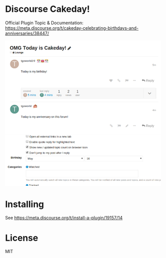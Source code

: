 # Discourse Cakeday!

Official Plugin Topic & Documentation: https://meta.discourse.org/t/cakeday-celebrating-birthdays-and-anniversaries/38447/

![](example.png)
![](example2.png)

# Installing

See https://meta.discourse.org/t/install-a-plugin/19157/14

# License

MIT
